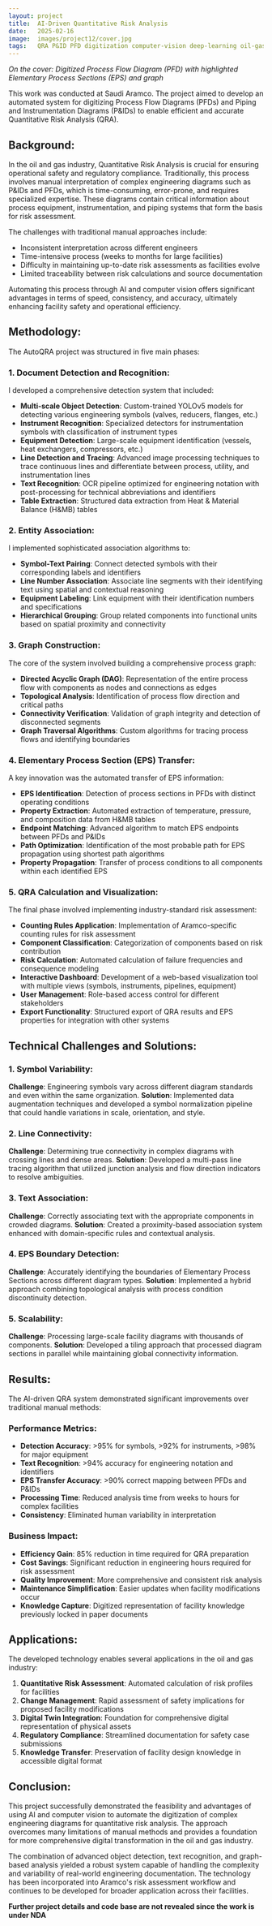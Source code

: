 ```yaml
---
layout: project
title:  AI-Driven Quantitative Risk Analysis
date:   2025-02-16
image:  images/project12/cover.jpg
tags:   QRA P&ID PFD digitization computer-vision deep-learning oil-gas Aramco graph-algorithms
---
```

*On the cover: Digitized Process Flow Diagram (PFD) with highlighted Elementary Process Sections (EPS) and graph*

This work was conducted at Saudi Aramco. The project aimed to develop an automated system for digitizing Process Flow Diagrams (PFDs) and Piping and Instrumentation Diagrams (P&IDs) to enable efficient and accurate Quantitative Risk Analysis (QRA).

## Background:
In the oil and gas industry, Quantitative Risk Analysis is crucial for ensuring operational safety and regulatory compliance. Traditionally, this process involves manual interpretation of complex engineering diagrams such as P&IDs and PFDs, which is time-consuming, error-prone, and requires specialized expertise. These diagrams contain critical information about process equipment, instrumentation, and piping systems that form the basis for risk assessment.

The challenges with traditional manual approaches include:
- Inconsistent interpretation across different engineers
- Time-intensive process (weeks to months for large facilities)
- Difficulty in maintaining up-to-date risk assessments as facilities evolve
- Limited traceability between risk calculations and source documentation

Automating this process through AI and computer vision offers significant advantages in terms of speed, consistency, and accuracy, ultimately enhancing facility safety and operational efficiency.

## Methodology:
The AutoQRA project was structured in five main phases:

### 1. Document Detection and Recognition:
I developed a comprehensive detection system that included:

- **Multi-scale Object Detection**: Custom-trained YOLOv5 models for detecting various engineering symbols (valves, reducers, flanges, etc.)
- **Instrument Recognition**: Specialized detectors for instrumentation symbols with classification of instrument types
- **Equipment Detection**: Large-scale equipment identification (vessels, heat exchangers, compressors, etc.)
- **Line Detection and Tracing**: Advanced image processing techniques to trace continuous lines and differentiate between process, utility, and instrumentation lines
- **Text Recognition**: OCR pipeline optimized for engineering notation with post-processing for technical abbreviations and identifiers
- **Table Extraction**: Structured data extraction from Heat & Material Balance (H&MB) tables

### 2. Entity Association:
I implemented sophisticated association algorithms to:

- **Symbol-Text Pairing**: Connect detected symbols with their corresponding labels and identifiers
- **Line Number Association**: Associate line segments with their identifying text using spatial and contextual reasoning
- **Equipment Labeling**: Link equipment with their identification numbers and specifications
- **Hierarchical Grouping**: Group related components into functional units based on spatial proximity and connectivity

### 3. Graph Construction:
The core of the system involved building a comprehensive process graph:

- **Directed Acyclic Graph (DAG)**: Representation of the entire process flow with components as nodes and connections as edges
- **Topological Analysis**: Identification of process flow direction and critical paths
- **Connectivity Verification**: Validation of graph integrity and detection of disconnected segments
- **Graph Traversal Algorithms**: Custom algorithms for tracing process flows and identifying boundaries

### 4. Elementary Process Section (EPS) Transfer:
A key innovation was the automated transfer of EPS information:

- **EPS Identification**: Detection of process sections in PFDs with distinct operating conditions
- **Property Extraction**: Automated extraction of temperature, pressure, and composition data from H&MB tables
- **Endpoint Matching**: Advanced algorithm to match EPS endpoints between PFDs and P&IDs
- **Path Optimization**: Identification of the most probable path for EPS propagation using shortest path algorithms
- **Property Propagation**: Transfer of process conditions to all components within each identified EPS

### 5. QRA Calculation and Visualization:
The final phase involved implementing industry-standard risk assessment:

- **Counting Rules Application**: Implementation of Aramco-specific counting rules for risk assessment
- **Component Classification**: Categorization of components based on risk contribution
- **Risk Calculation**: Automated calculation of failure frequencies and consequence modeling
- **Interactive Dashboard**: Development of a web-based visualization tool with multiple views (symbols, instruments, pipelines, equipment)
- **User Management**: Role-based access control for different stakeholders
- **Export Functionality**: Structured export of QRA results and EPS properties for integration with other systems

## Technical Challenges and Solutions:

### 1. Symbol Variability:
**Challenge**: Engineering symbols vary across different diagram standards and even within the same organization.
**Solution**: Implemented data augmentation techniques and developed a symbol normalization pipeline that could handle variations in scale, orientation, and style.

### 2. Line Connectivity:
**Challenge**: Determining true connectivity in complex diagrams with crossing lines and dense areas.
**Solution**: Developed a multi-pass line tracing algorithm that utilized junction analysis and flow direction indicators to resolve ambiguities.

### 3. Text Association:
**Challenge**: Correctly associating text with the appropriate components in crowded diagrams.
**Solution**: Created a proximity-based association system enhanced with domain-specific rules and contextual analysis.

### 4. EPS Boundary Detection:
**Challenge**: Accurately identifying the boundaries of Elementary Process Sections across different diagram types.
**Solution**: Implemented a hybrid approach combining topological analysis with process condition discontinuity detection.

### 5. Scalability:
**Challenge**: Processing large-scale facility diagrams with thousands of components.
**Solution**: Developed a tiling approach that processed diagram sections in parallel while maintaining global connectivity information.

## Results:
The AI-driven QRA system demonstrated significant improvements over traditional manual methods:

### Performance Metrics:
- **Detection Accuracy**: >95% for symbols, >92% for instruments, >98% for major equipment
- **Text Recognition**: >94% accuracy for engineering notation and identifiers
- **EPS Transfer Accuracy**: >90% correct mapping between PFDs and P&IDs
- **Processing Time**: Reduced analysis time from weeks to hours for complex facilities
- **Consistency**: Eliminated human variability in interpretation

### Business Impact:
- **Efficiency Gain**: 85% reduction in time required for QRA preparation
- **Cost Savings**: Significant reduction in engineering hours required for risk assessment
- **Quality Improvement**: More comprehensive and consistent risk analysis
- **Maintenance Simplification**: Easier updates when facility modifications occur
- **Knowledge Capture**: Digitized representation of facility knowledge previously locked in paper documents

## Applications:
The developed technology enables several applications in the oil and gas industry:

1. **Quantitative Risk Assessment**: Automated calculation of risk profiles for facilities
2. **Change Management**: Rapid assessment of safety implications for proposed facility modifications
3. **Digital Twin Integration**: Foundation for comprehensive digital representation of physical assets
4. **Regulatory Compliance**: Streamlined documentation for safety case submissions
5. **Knowledge Transfer**: Preservation of facility design knowledge in accessible digital format

## Conclusion:
This project successfully demonstrated the feasibility and advantages of using AI and computer vision to automate the digitization of complex engineering diagrams for quantitative risk analysis. The approach overcomes many limitations of manual methods and provides a foundation for more comprehensive digital transformation in the oil and gas industry.

The combination of advanced object detection, text recognition, and graph-based analysis yielded a robust system capable of handling the complexity and variability of real-world engineering documentation. The technology has been incorporated into Aramco's risk assessment workflow and continues to be developed for broader application across their facilities.

**Further project details and code base are not revealed since the work is under NDA** 
